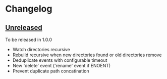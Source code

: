 # Changelog

## [Unreleased][unreleased]

To be released in 1.0.0

- Watch directories recursive
- Rebuild recursive when new directories found or old directories remove
- Deduplicate events with configurable timeout
- New 'delete' event ('rename' event if ENOENT)
- Prevent duplicate path concatination

[unreleased]: https://github.com/metarhia/metawatch/compare/c0e37f8...HEAD
